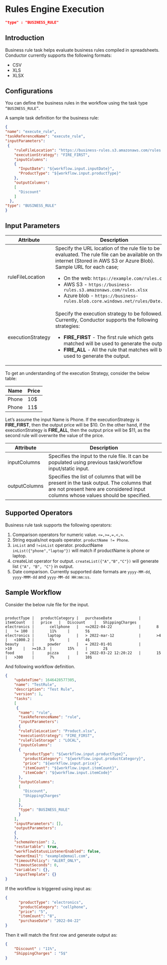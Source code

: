 # Rules Engine Execution

```json
"type" : "BUSINESS_RULE"
```

## Introduction

Business rule task helps evaluate business rules compiled in spreadsheets. Conductor currently supports the following formats:
* CSV
* XLS
* XLSX

## Configurations

You can define the business rules in the workflow using the task type ```“BUSINESS_RULE”```.

A sample task definition for the business rule:

```json
{
"name": "execute_rule",
"taskReferenceName": "execute_rule",
"inputParameters": 
 {
    "ruleFileLocation": "https://business-rules.s3.amazonaws.com/rules.xlsx",
    "executionStrategy": "FIRE_FIRST",
    "inputColumns": 
    {
      "InputDate": "${workflow.input.inputDate}",
      "ProductType": "${workflow.input.productType}"
    },
    "outputColumns": 
    [
      "Discount"
    ]
  },
"type": "BUSINESS_RULE"
}
```

## Input Parameters

| Attribute | Description |
| --------- | ----------- |
| ruleFileLocation | Specify the URL location of the rule file to be evaluated. The rule file can be available on the internet (Stored in AWS S3 or Azure Blob). <br/> Sample URL for each case; <ul><li>On the web:  ```https://example.com/rules.csv```</li><li>AWS S3 - ```https://business-rules.s3.amazonaws.com/rules.xlsx```</li><li>Azure blob - ```https://business-rules.blob.core.windows.net/rules/Date.xlsx```</li></ul> |
| executionStrategy | Specify the execution strategy to be followed. Currently, Conductor supports the following strategies: <br/><ul><li>**FIRE_FIRST** - The first rule which gets matched will be used to generate the output.</li><li>**FIRE_ALL** - All the rule that matches will be used to generate the output.</li></ul> |

To get an understanding of the execution Strategy, consider the below table: <br/>

| Name | Price |
| --------- | ----------- |
|   Phone   |   10$     |
|   Phone   |   11$     |

Let’s assume the input Name is Phone. If the executionStrategy is **FIRE_FIRST**, then the output price will be $10. On the other hand, if the executionStrategy is **FIRE_ALL**, then the output price will be $11, as the second rule will overwrite the value of the price.

| Attribute | Description |
| --------- | ----------- |
| inputColumns | Specifies the input to the rule file. It can be populated using previous task/workflow input/static input. | 
| outputColumns | Specifies the list of columns that will be present in the task output. The columns that are not present here are considered input columns whose values should be specified. | 

## Supported Operators

Business rule task supports the following operators:

1. Comparison operators for numeric value. ```<=,>=,=,<,>```.
2. String equals/not equals operator. ```productName != Phone```.
3. ```inList``` and ```!=inList``` operator. productName ```inList({"phone","laptop"})``` will match if productName is phone or laptop.
4. createList operator for output. ```createList({"A","B","C"})``` will generate list ```{"A", "B", "C"}``` in output.
5. Date comparison. Currently supported date formats are ```yyyy-MM-dd```, ```yyyy-MMM-dd``` and ```yyyy-MM-dd HH:mm:ss```.

## Sample Workflow

Consider the below rule file for the input.

```

productType |   productCategory |   purchaseDate            |   itemCount   |   price   |   Discount    |   ShippingCharges
electronics |       cellphone   |   <=2022-04-22            |       8       |   != 100  |       11%     |       5$
electronics |      laptop       |   > 2022-mar-12           |       >4      |   <1000.2 |       5%      |       4$
beauty      |      powder       |   = 2022-01-01            |       >10     |   >=10.3  |       15%     |       2$
food        |      pizza        |   < 2022-03-22 12:20:22   |       15      |   >300    |       7%      |       10$

```
And following workflow definition.
```json
{
    "updateTime": 1646428577305,
    "name": "TestRule",
    "description": "Test Rule",
    "version": 1,
    "tasks": 
    [
     {
      "name": "rule",
      "taskReferenceName": "rule",
      "inputParameters": 
      {
      "ruleFileLocation": "Product.xlsx",
      "executionStrategy": "FIRE_FIRST",
      "ruleFileStorage" : "LOCAL",
      "inputColumns": 
      {
        "productType": "${workflow.input.productType}",
        "productCategory": "${workflow.input.productCategory}",
        "price": "${workflow.input.price}",
        "itemCount": "${workflow.input.itemCount}",
        "itemCode": "${workflow.input.itemCode}"
      },
      "outputColumns": 
      [
        "Discount",
        "ShippingCharges"
      ]
      },
      "type": "BUSINESS_RULE"
      }
    ],
    "inputParameters": [],
    "outputParameters": 
    {
    },
    "schemaVersion": 2,
    "restartable": true,
    "workflowStatusListenerEnabled": false,
    "ownerEmail": "example@email.com",
    "timeoutPolicy": "ALERT_ONLY",
    "timeoutSeconds": 0,
    "variables": {},
    "inputTemplate": {}
}
  ```
  If the workflow is triggered using input as: 
  ```json
  {
        "productType": "electronics",
        "productCategory": "cellphone",
        "price": "5",
        "itemCount": "8",
        "purchaseDate": "2022-04-22"
  }
  ```
  Then it will match the first row and generate output as: 
  ```json
  {
      "Discount" : "11%",
      "ShippingCharges" : "5$"
  }
  ```
